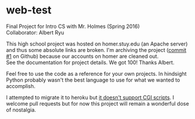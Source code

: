 # web-test
Final Project for Intro CS with Mr. Holmes (Spring 2016)  
Collaborator: Albert Ryu

This high school project was hosted on homer.stuy.edu (an Apache server) and thus some absolute links are broken. I'm archiving the project ([commit #1](https://github.com/benjamin-shen/web-test/tree/1b2b027d77804e18af35e52b751ecd2995d631b5) on Github) because our accounts on homer are cleaned out.  
See the documentation for project details. We got 100! Thanks Albert.  

Feel free to use the code as a reference for your own projects. In hindsight Python probably wasn't the best language to use for what we wanted to accomplish.  

I attempted to migrate it to heroku but [it doesn't support CGI scripts](https://stackoverflow.com/questions/13520175/run-python-cgi-application-on-heroku). I welcome pull requests but for now this project will remain a wonderful dose of nostalgia.
